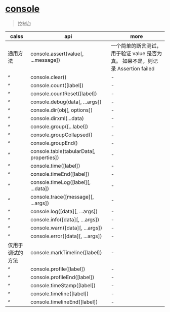 # [console](http://nodejs.cn/api/console.html)

> 控制台

| calss            | api                                      | more                                                                            |
| ---------------- | ---------------------------------------- | ------------------------------------------------------------------------------- |
| 通用方法         | console.assert(value[, ...message])      | 一个简单的断言测试，用于验证 value 是否为真。 如果不是，则记录 Assertion failed |
| ^                | console.clear()                          | -                                                                               |
| ^                | console.count([label])                   | -                                                                               |
| ^                | console.countReset([label])              | -                                                                               |
| ^                | console.debug(data[, ...args])           | -                                                                               |
| ^                | console.dir(obj[, options])              | -                                                                               |
| ^                | console.dirxml(...data)                  | -                                                                               |
| ^                | console.group([...label])                | -                                                                               |
| ^                | console.groupCollapsed()                 | -                                                                               |
| ^                | console.groupEnd()                       | -                                                                               |
| ^                | console.table(tabularData[, properties]) | -                                                                               |
| ^                | console.time([label])                    | -                                                                               |
| ^                | console.timeEnd([label])                 | -                                                                               |
| ^                | console.timeLog([label][, ...data])      | -                                                                               |
| ^                | console.trace([message][, ...args])      | -                                                                               |
| ^                | console.log([data][, ...args])           | -                                                                               |
| ^                | console.info([data][, ...args])          | -                                                                               |
| ^                | console.warn([data][, ...args])          | -                                                                               |
| ^                | console.error([data][, ...args])         | -                                                                               |
| 仅用于调试的方法 | console.markTimeline([label])            | -                                                                               |
| ^                | console.profile([label])                 | -                                                                               |
| ^                | console.profileEnd([label])              | -                                                                               |
| ^                | console.timeStamp([label])               | -                                                                               |
| ^                | console.timeline([label])                | -                                                                               |
| ^                | console.timelineEnd([label])             | -                                                                               |
